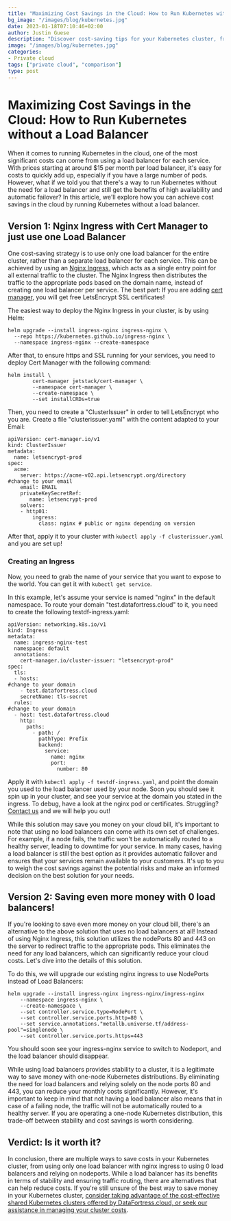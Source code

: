 ```yaml
---
title: "Maximizing Cost Savings in the Cloud: How to Run Kubernetes without a Load Balancer"
bg_image: "/images/blog/kubernetes.jpg"
date: 2023-01-18T07:10:46+02:00
author: Justin Guese
description: "Discover cost-saving tips for your Kubernetes cluster, from using one load balancer to even eliminating them altogether."
image: "/images/blog/kubernetes.jpg"
categories:
- Private cloud
tags: ["private cloud", "comparison"]
type: post
---
```


# Maximizing Cost Savings in the Cloud: How to Run Kubernetes without a Load Balancer

When it comes to running Kubernetes in the cloud, one of the most significant costs can come from using a load balancer for each service. With prices starting at around $15 per month per load balancer, it's easy for costs to quickly add up, especially if you have a large number of pods. However, what if we told you that there's a way to run Kubernetes without the need for a load balancer and still get the benefits of high availability and automatic failover? In this article, we'll explore how you can achieve cost savings in the cloud by running Kubernetes without a load balancer.

## Version 1: Nginx Ingress with Cert Manager to just use one Load Balancer

One cost-saving strategy is to use only one load balancer for the entire cluster, rather than a separate load balancer for each service. This can be achieved by using an [Nginx Ingress](https://kubernetes.github.io/ingress-nginx/), which acts as a single entry point for all external traffic to the cluster. The Nginx Ingress then distributes the traffic to the appropriate pods based on the domain name, instead of creating one load balancer per service.
The best part: If you are adding [cert manager](https://cert-manager.io/docs/installation/helm/), you will get free LetsEncrypt SSL certificates!

The easiest way to deploy the Nginx Ingress in your cluster, is by using Helm:

```
helm upgrade --install ingress-nginx ingress-nginx \
  --repo https://kubernetes.github.io/ingress-nginx \
  --namespace ingress-nginx --create-namespace
```

After that, to ensure https and SSL running for your services, you need to deploy Cert Manager with the following command:

```
helm install \
        cert-manager jetstack/cert-manager \
        --namespace cert-manager \
        --create-namespace \
        --set installCRDs=true
```

Then, you need to create a "ClusterIssuer" in order to tell LetsEncrypt who you are. Create a file "clusterissuer.yaml" with the content adapted to your Email:

```
apiVersion: cert-manager.io/v1
kind: ClusterIssuer
metadata:
  name: letsencrypt-prod
spec:
  acme:
    server: https://acme-v02.api.letsencrypt.org/directory
#change to your email
    email: EMAIL
    privateKeySecretRef:
       name: letsencrypt-prod
    solvers:
    - http01:
        ingress:
          class: nginx # public or nginx depending on version
```

After that, apply it to your cluster with `kubectl apply -f clusterissuer.yaml` and you are set up!

### Creating an Ingress

Now, you need to grab the name of your service that you want to expose to the world. You can get it with `kubectl get service`.

In this example, let's assume your service is named "nginx" in the default namespace. To route your domain "test.datafortress.cloud" to it, you need to create the following testdf-ingress.yaml:

```
apiVersion: networking.k8s.io/v1
kind: Ingress
metadata:
  name: ingress-nginx-test
  namespace: default
  annotations:
    cert-manager.io/cluster-issuer: "letsencrypt-prod"
spec:
  tls:
  - hosts:
#change to your domain
    - test.datafortress.cloud
    secretName: tls-secret
  rules:
#change to your domain
  - host: test.datafortress.cloud
    http:
      paths:
        - path: /
          pathType: Prefix
          backend:
            service:
              name: nginx
              port:
                number: 80
```

Apply it with `kubectl apply -f testdf-ingress.yaml`, and point the domain you used to the load balancer used by your node. Soon you should see it spin up in your cluster, and see your service at the domain you stated in the ingress. 
To debug, have a look at the nginx pod or certificates. 
Struggling? [Contact us](/contact) and we will help you out!

While this solution may save you money on your cloud bill, it's important to note that using no load balancers can come with its own set of challenges. For example, if a node fails, the traffic won't be automatically routed to a healthy server, leading to downtime for your service. In many cases, having a load balancer is still the best option as it provides automatic failover and ensures that your services remain available to your customers. It's up to you to weigh the cost savings against the potential risks and make an informed decision on the best solution for your needs.

## Version 2: Saving even more money with 0 load balancers!

If you're looking to save even more money on your cloud bill, there's an alternative to the above solution that uses no load balancers at all! Instead of using Nginx Ingress, this solution utilizes the nodePorts 80 and 443 on the server to redirect traffic to the appropriate pods. This eliminates the need for any load balancers, which can significantly reduce your cloud costs. Let's dive into the details of this solution.

To do this, we will upgrade our existing nginx ingress to use NodePorts instead of Load Balancers:

```
helm upgrade --install ingress-nginx ingress-nginx/ingress-nginx
    --namespace ingress-nginx \
    --create-namespace \
    --set controller.service.type=NodePort \
    --set controller.service.ports.http=80 \
    --set service.annotations."metallb.universe.tf/address-pool"=singlenode \
    --set controller.service.ports.https=443
```

You should soon see your ingress-nginx service to switch to Nodeport, and the load balancer should disappear. 

While using load balancers provides stability to a cluster, it is a legitimate way to save money with one-node Kubernetes distributions. By eliminating the need for load balancers and relying solely on the node ports 80 and 443, you can reduce your monthly costs significantly. However, it's important to keep in mind that not having a load balancer also means that in case of a failing node, the traffic will not be automatically routed to a healthy server. If you are operating a one-node Kubernetes distribution, this trade-off between stability and cost savings is worth considering.

## Verdict: Is it worth it?

In conclusion, there are multiple ways to save costs in your Kubernetes cluster, from using only one load balancer with nginx ingress to using 0 load balancers and relying on nodeports. While a load balancer has its benefits in terms of stability and ensuring traffic routing, there are alternatives that can help reduce costs. If you're still unsure of the best way to save money in your Kubernetes cluster, [consider taking advantage of the cost-effective shared Kubernetes clusters offered by DataFortress.cloud, or seek our assistance in managing your cluster costs](/contact).